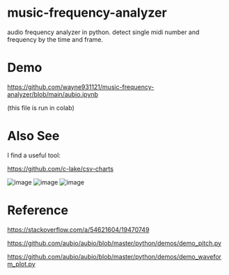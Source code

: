 # music-frequency-analyzer
audio frequency analyzer in python. detect single midi number and frequency by the time and frame.

# Demo
https://github.com/wayne931121/music-frequency-analyzer/blob/main/aubio.ipynb

(this file is run in colab)

# Also See

I find a useful tool:

https://github.com/c-lake/csv-charts

<img alt="image" src="https://github.com/user-attachments/assets/b2ee171b-02e9-45e2-82e1-38d1f82579a5" />
<img alt="image" src="https://github.com/user-attachments/assets/362f457a-a503-4563-9cdf-be2b6eaa79a8" />
<img alt="image" src="https://github.com/user-attachments/assets/fec0e57b-fd1d-421e-bedb-317448d3dedc" />



# Reference
https://stackoverflow.com/a/54621604/19470749

https://github.com/aubio/aubio/blob/master/python/demos/demo_pitch.py

https://github.com/aubio/aubio/blob/master/python/demos/demo_waveform_plot.py
